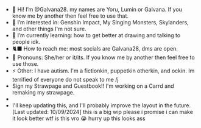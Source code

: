- 🎪 Hi! I’m @Galvana28. my names are Yoru, Lumin or Galvana. If you know me by another then feel free to use that.
- 🍡 I’m interested in: Genshin Impact, My Singing Monsters, Skylanders, and other things I'm not sure.
- 🌺 I’m currently learning: how to get better at drawing and talking to people idk.
- 🐈‍⬛ How to reach me: most socials are Galvana28, dms are open.
- 💜 Pronouns: She/her or it/its. If you know me by another then feel free to use those.
- ⚡ Other: I have autism. I'm a fictionkin, puppetkin otherkin, and ockin. Im terrified of everyone do not speak to me /j
- Sign my Strawpage and Guestbook!! I'm working on a Carrd and remaking my strawpage.
- 
- I'll keep updating this, and I'll probably improve the layout in the future. [Last updated: 10/09/2024]
this is a big wip please i promise i can make it look better
wtf is this vro 😭 hurry up this looks ass

<!---
Galvana28/Galvana28 is a ✨ special ✨ repository because its `README.md` (this file) appears on your GitHub profile.
You can click the Preview link to take a look at your changes.
--->
